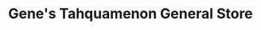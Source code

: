---
title: "Gene's Tahquamenon General Store"
url: /paradise/genes-tahquamenon-general-store/
shop: Lebensmittel
---